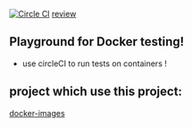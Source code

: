 
[![Circle CI](https://circleci.com/gh/brownman/docker_playground.svg?style=svg)](https://circleci.com/gh/brownman/docker_playground)
[review](https://scrutinizer-ci.com/g/brownman/docker_playground/)


Playground for Docker testing!
-------------
- use circleCI to run tests on containers !


project which use this project:
-----
[docker-images](https://github.com/brownman/docker-images)
